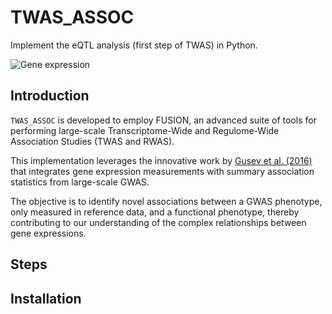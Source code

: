 # TWAS_ASSOC
Implement the eQTL analysis (first step of TWAS) in Python.

![Gene expression](https://oicr.on.ca/how-natural-selection-influences-gene-expression-and-can-protect-us-from-disease/)

## Introduction
  `TWAS_ASSOC` is developed to employ FUSION, an advanced suite of tools for performing large-scale Transcriptome-Wide and Regulome-Wide Association Studies (TWAS and RWAS). 
 
  This implementation leverages the innovative work by [Gusev et al. (2016)](https://www.nature.com/articles/ng.3506) that integrates gene expression measurements with summary association statistics from large-scale GWAS. 
  
  The objective is to identify novel associations between a GWAS phenotype, only measured in reference data, and a functional phenotype, thereby contributing to our understanding of the complex relationships between gene expressions.

## Steps


## Installation
